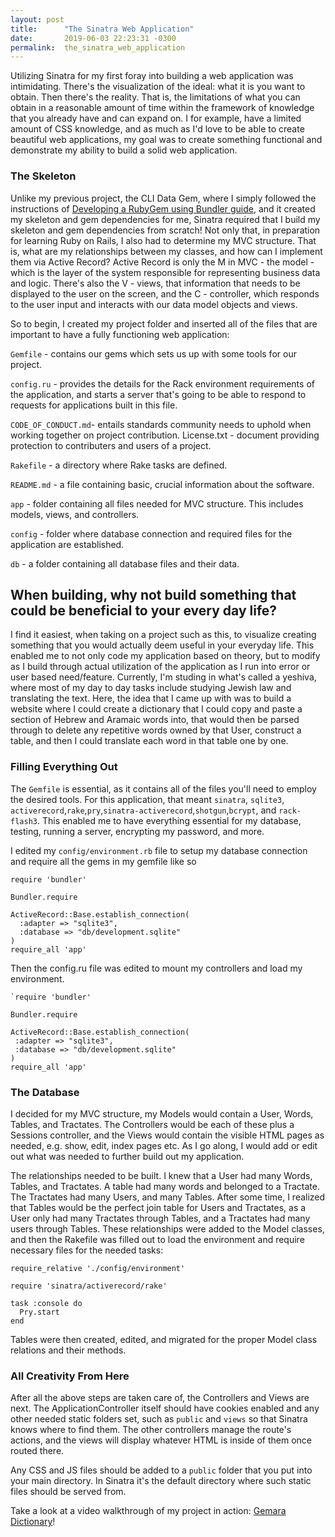 ```yaml
---
layout: post
title:      "The Sinatra Web Application"
date:       2019-06-03 22:23:31 -0300
permalink:  the_sinatra_web_application
---
```


Utilizing Sinatra for my first foray into building a web application was intimidating. There's the visualization of the ideal: what it is you want to obtain. Then there's the reality. That is, the limitations of what you can obtain in a reasonable amount of time within the framework of knowledge that you already have and can expand on. I for example, have a limited amount of CSS knowledge, and as much as I'd love to be able to create beautiful web applications, my goal was to create something functional and demonstrate my ability to build a solid web application.

### The Skeleton

Unlike my previous project, the CLI Data Gem, where I simply followed the instructions of [Developing a RubyGem using Bundler guide](https://bundler.io/v1.13/guides/creating_gem), and it created my skeleton and gem dependencies for me, Sinatra required that I build my skeleton and gem dependencies from scratch! Not only that, in preparation for learning Ruby on Rails, I also had to determine my MVC structure. That is, what are my relationships between my classes, and how can I implement them via Active Record? Active Record is only the M in MVC - the model - which is the layer of the system responsible for representing business data and logic. There's also the V - views, that information that needs to be displayed to the user on the screen, and the C - controller, which responds to the user input and interacts with our data model objects and views.

So to begin, I created my project folder and inserted all of the files that are important to have a fully functioning web application:

`Gemfile` - contains our gems which sets us up with some tools for our project.

`config.ru` - provides the details for the Rack environment requirements of the application, and starts a server that's going to be able to respond to requests for applications built in this file.

`CODE_OF_CONDUCT.md`- entails standards community needs to uphold when working together on project contribution.
License.txt - document providing protection to contributers and users of a project.

`Rakefile` - a directory where Rake tasks are defined.

`README.md` - a file containing basic, crucial information about the software.

`app` - folder containing all files needed for MVC structure. This includes models, views, and controllers.

`config` - folder where database connection and required files for the application are established.

`db` - a folder containing all database files and their data.

## When building, why not build something that could be beneficial to your every day life?

I find it easiest, when taking on a project such as this, to visualize creating something that you would actually deem useful in your everyday life. This enabled me to not only code my application based on theory, but to modify as I build through actual utilization of the application as I run into error or user based need/feature. Currently, I'm studing in what's called a yeshiva, where most of my day to day tasks include studying Jewish law and translating the text. Here, the idea that I came up with was to build a website where I could create a dictionary that I could copy and paste a section of Hebrew and Aramaic words into, that would then be parsed through to delete any repetitive words owned by that User, construct a table, and then I could translate each word in that table one by one.

### Filling Everything Out

The `Gemfile` is essential, as it contains all of the files you'll need to employ the desired tools. For this application, that meant `sinatra`, `sqlite3`, `activerecord`,`rake`,`pry`,`sinatra-activerecord`,`shotgun`,`bcrypt`, and `rack-flash3`. This enabled me to have everything essential for my database, testing, running a server, encrypting my password, and more.

I edited my `config/environment.rb` file to setup my database connection and require all the gems in my gemfile like so

```
require 'bundler'

Bundler.require

ActiveRecord::Base.establish_connection(
  :adapter => "sqlite3",
  :database => "db/development.sqlite"
)
require_all 'app'
```

 Then the config.ru file was edited to mount my controllers and load my environment.
 
 ```
 `require 'bundler'

Bundler.require

ActiveRecord::Base.establish_connection(
  :adapter => "sqlite3",
  :database => "db/development.sqlite"
)
require_all 'app'
```

### The Database

I decided for my MVC structure, my Models would contain a User, Words, Tables, and Tractates. The Controllers would be each of these plus a Sessions controller, and the Views would contain the visible HTML pages as needed, e.g. show, edit, index pages etc. As I go along, I would add or edit out what was needed to further build out my application.

The relationships needed to be built. I knew that a User had many Words, Tables, and Tractates. A table had many words and belonged to a Tractate. The Tractates had many Users, and many Tables. After some time, I realized that Tables would be the perfect join table for Users and Tractates, as a User only had many Tractates through Tables, and a Tractates had many users through Tables. These relationships were added to the Model classes, and then the Rakefile was filled out to load the environment and require necessary files for the needed tasks:

```
require_relative './config/environment'

require 'sinatra/activerecord/rake'

task :console do
  Pry.start
end
```

Tables were then created, edited, and migrated for the proper Model class relations and their methods.

### All Creativity From Here

After all the above steps are taken care of, the Controllers and Views are next. The ApplicationController itself should have cookies enabled and any other needed static folders set, such as `public` and `views` so that Sinatra knows where to find them. The other controllers manage the route's actions, and the views will display whatever HTML is inside of them once routed there.

Any CSS and JS files should be added to a `public` folder that you put into your main directory. In Sinatra it's the default directory where such static files should be served from.

Take a look at a video walkthrough of my project in action: [Gemara Dictionary](https://youtu.be/KBymCwTrjoM)!

